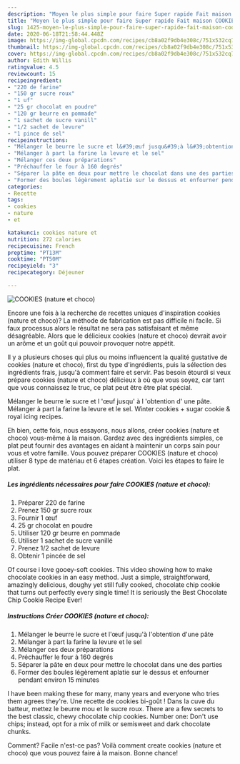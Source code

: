 ```yaml
---
description: "Moyen le plus simple pour faire Super rapide Fait maison COOKIES (nature et choco)"
title: "Moyen le plus simple pour faire Super rapide Fait maison COOKIES (nature et choco)"
slug: 1425-moyen-le-plus-simple-pour-faire-super-rapide-fait-maison-cookies-nature-et-choco
date: 2020-06-18T21:58:44.448Z
image: https://img-global.cpcdn.com/recipes/cb8a02f9db4e308c/751x532cq70/cookies-nature-et-choco-photo-principale-de-la-recette.jpg
thumbnail: https://img-global.cpcdn.com/recipes/cb8a02f9db4e308c/751x532cq70/cookies-nature-et-choco-photo-principale-de-la-recette.jpg
cover: https://img-global.cpcdn.com/recipes/cb8a02f9db4e308c/751x532cq70/cookies-nature-et-choco-photo-principale-de-la-recette.jpg
author: Edith Willis
ratingvalue: 4.5
reviewcount: 15
recipeingredient:
- "220 de farine"
- "150 gr sucre roux"
- "1 uf"
- "25 gr chocolat en poudre"
- "120 gr beurre en pommade"
- "1 sachet de sucre vanill"
- "1/2 sachet de levure"
- "1 pince de sel"
recipeinstructions:
- "Mélanger le beurre le sucre et l&#39;œuf jusqu&#39;à l&#39;obtention d&#39;une pâte"
- "Mélanger à part la farine la levure et le sel"
- "Mélanger ces deux préparations"
- "Préchauffer le four à 160 degrés"
- "Séparer la pâte en deux pour mettre le chocolat dans une des parties"
- "Former des boules légèrement aplatie sur le dessus et enfourner pendant environ 15 minutes"
categories:
- Recette
tags:
- cookies
- nature
- et

katakunci: cookies nature et 
nutrition: 272 calories
recipecuisine: French
preptime: "PT13M"
cooktime: "PT50M"
recipeyield: "3"
recipecategory: Déjeuner

---
```



![COOKIES (nature et choco)](https://img-global.cpcdn.com/recipes/cb8a02f9db4e308c/751x532cq70/cookies-nature-et-choco-photo-principale-de-la-recette.jpg)

Encore une fois à la recherche de recettes uniques d'inspiration cookies (nature et choco)? La méthode de fabrication est pas difficile ni facile. Si faux processus alors le résultat ne sera pas satisfaisant et même désagréable. Alors que le délicieux cookies (nature et choco) devrait avoir un arôme et un goût qui pouvoir provoquer notre appétit.

Il y a plusieurs choses qui plus ou moins influencent la qualité gustative de cookies (nature et choco), first du type d'ingrédients, puis la sélection des ingrédients frais, jusqu'à comment faire et servir. Pas besoin étourdi si veux prépare cookies (nature et choco) délicieux à où que vous soyez, car tant que vous connaissez le truc, ce plat peut être être plat spécial.

Mélanger le beurre le sucre et l &#39;œuf jusqu&#39; à l &#39;obtention d&#39; une pâte. Mélanger à part la farine la levure et le sel. Winter cookies + sugar cookie &amp; royal icing recipes.


Eh bien, cette fois, nous essayons, nous allons, créer cookies (nature et choco) vous-même à la maison. Gardez avec des ingrédients simples, ce plat peut fournir des avantages en aidant à maintenir un corps sain pour vous et votre famille. Vous pouvez préparer COOKIES (nature et choco) utiliser 8 type de matériau et 6 étapes création. Voici les étapes to faire le plat.

<!--inarticleads1-->

##### Les ingrédients nécessaires pour faire COOKIES (nature et choco):

1. Préparer 220 de farine
1. Prenez 150 gr sucre roux
1. Fournir 1 œuf
1.  25 gr chocolat en poudre
1. Utiliser 120 gr beurre en pommade
1. Utiliser 1 sachet de sucre vanillé
1. Prenez 1/2 sachet de levure
1. Obtenir 1 pincée de sel


Of course i love gooey-soft cookies. This video showing how to make chocolate cookies in an easy method. Just a simple, straightforward, amazingly delicious, doughy yet still fully cooked, chocolate chip cookie that turns out perfectly every single time! It is seriously the Best Chocolate Chip Cookie Recipe Ever! 

<!--inarticleads2-->

##### Instructions Créer COOKIES (nature et choco):

1. Mélanger le beurre le sucre et l&#39;œuf jusqu&#39;à l&#39;obtention d&#39;une pâte
1. Mélanger à part la farine la levure et le sel
1. Mélanger ces deux préparations
1. Préchauffer le four à 160 degrés
1. Séparer la pâte en deux pour mettre le chocolat dans une des parties
1. Former des boules légèrement aplatie sur le dessus et enfourner pendant environ 15 minutes


I have been making these for many, many years and everyone who tries them agrees they&#39;re. Une recette de cookies bi-goût ! Dans la cuve du batteur, mettez le beurre mou et le sucre roux. There are a few secrets to the best classic, chewy chocolate chip cookies. Number one: Don&#39;t use chips; instead, opt for a mix of milk or semisweet and dark chocolate chunks. 


Comment? Facile n'est-ce pas? Voilà comment create cookies (nature et choco) que vous pouvez faire à la maison. Bonne chance!
